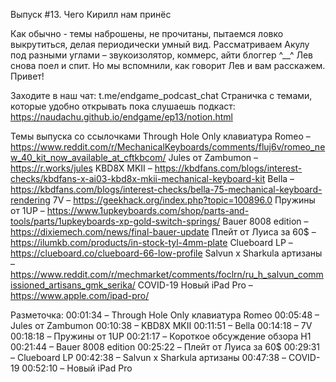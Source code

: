 Выпуск #13. Чего Кирилл нам принёс

Как обычно - темы наброшены, не прочитаны, пытаемся ловко выкрутиться, делая периодически умный вид. Рассматриваем Акулу под разными углами – звукоизолятор, коммерс, айти блоггер ^__^ Лев снова поел и спит. Но мы вспомнили, как говорит Лев и вам расскажем. Привет!


Заходите в наш чат: t.me/endgame_podcast_chat
Страничка с темами, которые удобно открывать пока слушаешь подкаст: https://naudachu.github.io/endgame/ep13/notion.html 

Темы выпуска со ссылочками
Through Hole Only клавиатура Romeo – https://www.reddit.com/r/MechanicalKeyboards/comments/fluj6v/romeo_new_40_kit_now_available_at_cftkbcom/
Jules от Zambumon – https://r.works/jules
KBD8X MKII – https://kbdfans.com/blogs/interest-checks/kbdfans-x-ai03-kbd8x-mkii-mechanical-keyboard-kit
Bella – https://kbdfans.com/blogs/interest-checks/bella-75-mechanical-keyboard-rendering
7V – https://geekhack.org/index.php?topic=100896.0
Пружины от 1UP – https://www.1upkeyboards.com/shop/parts-and-tools/parts/1upkeyboards-xp-gold-switch-springs/
Bauer 8008 edition – https://dixiemech.com/news/final-bauer-update
Плейт от Луиса за 60$ – https://ilumkb.com/products/in-stock-tyl-4mm-plate
Clueboard LP – https://clueboard.co/clueboard-66-low-profile
Salvun x Sharkula артизаны – https://www.reddit.com/r/mechmarket/comments/foclrn/ru_h_salvun_commissioned_artisans_gmk_serika/
COVID-19
Новый iPad Pro – https://www.apple.com/ipad-pro/

Разметочка:
00:01:34 – Through Hole Only клавиатура Romeo
00:05:48 – Jules от Zambumon
00:10:38 – KBD8X MKII
00:11:51 – Bella
00:14:18 – 7V
00:18:18 – Пружины от 1UP
00:21:17 – Короткое обсуждение обзора H1
00:21:44 – Bauer 8008 edition
00:25:22 – Плейт от Луиса за 60$
00:29:31 – Clueboard LP
00:42:38 – Salvun x Sharkula артизаны
00:47:38 – COVID-19
00:52:10 – Новый iPad Pro

